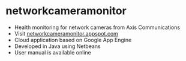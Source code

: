 # networkcameramonitor
* Health monitoring for network cameras from Axis Communications
* Visit [networkcameramonitor.appspot.com](http://networkcameramonitor.appspot.com/)
* Cloud application based on Google App Engine
* Developed in Java using Netbeans
* User manual is available online
